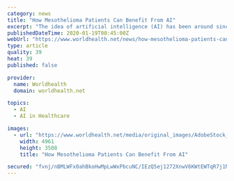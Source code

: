 ```yaml
---
category: news
title: "How Mesothelioma Patients Can Benefit From AI"
excerpt: "The idea of artificial intelligence (AI) has been around since the 1950s but has been on a steadfast ... utilizing this technology to understand who would be most responsive to specific treatments. Immunotherapy, radiation therapy, and surgery are optimized when doctors can address cancer before it spreads to complicated and inoperable places."
publishedDateTime: 2020-01-19T00:45:00Z
webUrl: "https://www.worldhealth.net/news/how-mesothelioma-patients-can-benefit-ai/"
type: article
quality: 39
heat: 39
published: false

provider:
  name: Worldhealth
  domain: worldhealth.net

topics:
  - AI
  - AI in Healthcare

images:
  - url: "https://www.worldhealth.net/media/original_images/AdobeStock_41995222.jpeg"
    width: 4961
    height: 3508
    title: "How Mesothelioma Patients Can Benefit From AI"

secured: "fvnj/nBMLWFx0ahBkoHwMpLwWxPbcuNC/IEzQ5ej1272XnwV6KWtEWTqR7j1Nlp8pPPnjNuejRX2eihNTchYA1DjSqWaa3l8rMMXHnwIjEA0hCYx8eHqRS5PwQyXaRTQOrkQZMkisCYl5I8DkKy4KwcUUXTlptL84fU4jFVQwm8Q5tecNoU+/3UcuYLShy672u333Em2AzvNrorAe3262Tj+aJJHgVf56o+O+c/pJWGUqX6D2mNFG0vZkwoiOd5WOCCRDCAxOLkweEUlZn9mrr/F2WwB4OE1nf1qR9C75H4=;69GcsSr8WtpSZJ9u9wqqOg=="
---
```



